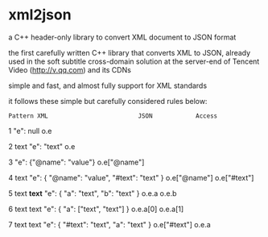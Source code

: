 xml2json
========

a C++ header-only library to convert XML document to JSON format


the first carefully written C++ library that converts XML to JSON, already used in the soft subtitle cross-domain solution at the server-end of Tencent Video (http://v.qq.com) and its CDNs

simple and fast, and almost fully support for XML standards


it follows these simple but carefully considered rules below: 


	Pattern	XML							JSON			Access
	
1       <e/>                                    "e": null					o.e

2       <e>text</e>				"e": "text"					o.e

3       <e name="value" />			"e": {"@name": "value"}				o.e["@name"]

4	<e name="value">text</e>		"e": { "@name": "value", "#text": "text" }	o.e["@name"] o.e["#text"]

5	<e> <a>text</a> <b>text</b> </e>	"e": { "a": "text", "b": "text" }		o.e.a o.e.b

6	<e> <a>text</a> <a>text</a> </e>	"e": { "a": ["text", "text"] }			o.e.a[0] o.e.a[1]

7	<e> text <a>text</a> </e>		"e": { "#text": "text", "a": "text" }		o.e["#text"] o.e.a

